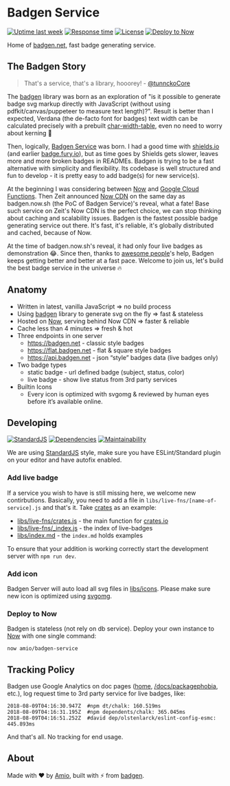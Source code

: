 # Badgen Service

[![Uptime last week][uptime-src]][uptime-href]
[![Response time][response-src]][uptime-href]
[![License][license-src]][license-href]
[![Deploy to Now][deploy-to-now-src]](#deploy-to-now)

Home of [badgen.net](https://badgen.net), fast badge generating service.

## The Badgen Story

> That's a service, that's a library, hooorey!  - [@tunnckoCore](https://github.com/amio/badgen-service/pull/17)

The [badgen](https://github.com/amio/badgen) library was born as an exploration of "is it possible to generate badge svg markup directly with JavaScript (without using pdfkit/canvas/puppeteer to measure text length)?". Result is better than I expected, Verdana (the de-facto font for badges) text width can be calculated precisely with a prebuilt [char-width-table](https://github.com/amio/badgen/blob/master/lib/widths-verdana-11.json), even no need to worry about kerning 🤯

Then, logically, [Badgen Service](https://badgen.net) was born. I had a good time with [shields.io](https://shields.io) (and earlier [badge.fury.io](https://badge.fury.io)), but as time goes by Shields gets slower, leaves more and more broken badges in READMEs. Badgen is trying to be a fast alternative with simplicity and flexibility. Its codebase is well structured and fun to develop - it is pretty easy to add badge(s) for new service(s).

At the beginning I was considering between [Now](https://zeit.co/now) and [Google Cloud Functions](https://cloud.google.com/functions/). Then Zeit announced [Now CDN](https://zeit.co/blog/now-cdn) on the same day as badgen.now.sh (the PoC of Badgen Service)'s reveal, what a fate! Base such service on Zeit's Now CDN is the perfect choice, we can stop thinking about caching and scalability issues. Badgen is the fastest possible badge generating service out there. It's fast, it's reliable, it's globally distributed and cached, because of Now.

At the time of badgen.now.sh's reveal, it had only four live badges as demonstration 😂. Since then, thanks to [awesome people](https://github.com/amio/badgen-service/graphs/contributors)'s help, Badgen keeps getting better and better at a fast pace. Welcome to join us, let's build the best badge service in the universe 🔥

## Anatomy

- Written in latest, vanilla JavaScript => no build process
- Using [badgen](https://github.com/amio/badgen) library to generate svg on the fly => fast & stateless
- Hosted on [Now][now-href], serving behind Now CDN => faster & reliable
- Cache less than 4 minutes => fresh & hot
- Three endpoints in one server
    - https://badgen.net - classic style badges
    - https://flat.badgen.net - flat & square style badges
    - https://api.badgen.net - json “style” badges data (live badges only)
- Two badge types
    - static badge - url defined badge (subject, status, color)
    - live badge - show live status from 3rd party services
- Builtin Icons
    - Every icon is optimized with svgomg & reviewed by human eyes before it’s available online.

## Developing

[![StandardJS][standard-src]][standard-href]
[![Dependencies][dependencies-src]][dependencies-href]
[![Maintainability][maintainability-src]][maintainability-href]

We are using [StandardJS][standard-href] style, make sure you have ESLint/Standard plugin on your editor and have autofix enabled.

### Add live badge

If a service you wish to have is still missing here, we welcome new contirbutions. Basically, you need to add a file in `libs/live-fns/[name-of-service].js` and that's it. Take [crates](https://badgen.net/#crates) as an example:

- [libs/live-fns/crates.js](libs/live-fns/crates.js) - the main function for [crates.io](https://crates.io)
- [libs/live-fns/_index.js](libs/live-fns/_index.js) - the index of live-badges
- [libs/index.md](libs/index.md) - the `index.md` holds examples

To ensure that your addition is working correctly start the development server with `npm run dev`.

### Add icon

Badgen Server will auto load all svg files in [libs/icons](libs/icons/). Please make sure new icon is optimized using [svgomg](https://jakearchibald.github.io/svgomg/).

### Deploy to Now

Badgen is stateless (not rely on db service). Deploy your own instance to [Now][now-href] with one single command:
```
now amio/badgen-service
```

## Tracking Policy

Badgen use Google Analytics on doc pages ([home](https://badgen.net), [/docs/packagephobia](https://badgen.net/packagephobia), etc.), log request time to 3rd party service for live badges, like:
```
2018-08-09T04:16:30.947Z  #npm dt/chalk: 160.519ms
2018-08-09T04:16:31.195Z  #npm dependents/chalk: 365.045ms
2018-08-09T04:16:51.252Z  #david dep/olstenlarck/eslint-config-esmc: 445.893ms
```

And that's all. No tracking for end usage.

## About

Made with ❤️ by [Amio](https://github.com/amio),
built with ⚡️ from [badgen](https://github.com/amio/badgen).

[uptime-src]: https://badgen.net/uptime-robot/day/m780731617-a9e038618dc1aee36a44c4af?label=past%20week%20uptime
[uptime-href]: https://stats.uptimerobot.com/z6nqBfYGB
[response-src]: https://badgen.net/uptime-robot/response/m780731617-a9e038618dc1aee36a44c4af
[dependencies-src]: https://badgen.net/david/dep/amio/badgen-service
[dependencies-href]: https://david-dm.org/amio/badgen-service
[license-src]: https://badgen.net/github/license/amio/badgen-service
[license-href]: LICENSE.md
[standard-src]: https://badgen.net/badge/code%20style/standard/pink
[standard-href]: https://standardjs.com
[deploy-to-now-src]: https://badgen.net/badge/▲/$%20now%20amio%2Fbadgen-service/333
[maintainability-src]: https://badgen.net/codeclimate/maintainability/amio/badgen-service
[maintainability-href]: https://codeclimate.com/github/amio/badgen-service
[now-href]: https://zeit.co/now
